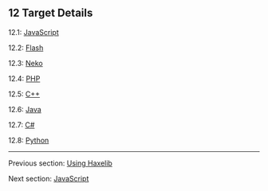 ## 12 Target Details

12.1: [JavaScript](target-javascript.md)

12.2: [Flash](target-flash.md)

12.3: [Neko](#)

12.4: [PHP](target-php.md)

12.5: [C++](target-cpp.md)

12.6: [Java](#)

12.7: [C#](#)

12.8: [Python](#)

---

Previous section: [Using Haxelib](haxelib-using.md)

Next section: [JavaScript](target-javascript.md)